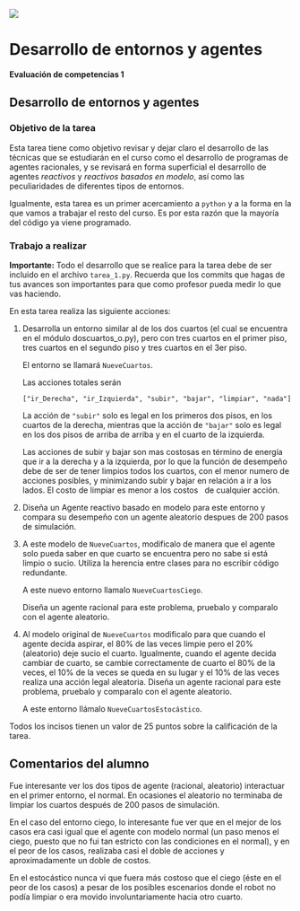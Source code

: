 ![](ia.png)
# Desarrollo de entornos y agentes
**Evaluación de competencias 1**

## Desarrollo de entornos y agentes

### Objetivo de la tarea

Esta tarea tiene como objetivo revisar y dejar claro el desarrollo de las técnicas que se 
estudiarán en el curso como el desarrollo de programas de agentes racionales, y se revisará
en forma superficial el desarrollo de agentes *reactivos* y *reactivos basados en modelo*, así
como las peculiaridades de diferentes tipos de entornos. 

Igualmente, esta tarea es un primer acercamiento a `python` y a la forma en la que vamos a
trabajar el resto del curso. Es por esta razón que la mayoría del código ya viene programado.


### Trabajo a realizar

**Importante:** Todo el desarrollo que se realice para la tarea debe de ser
incluido en el archivo `tarea_1.py`. Recuerda que los commits que hagas de tus
avances son importantes para que como profesor pueda medir lo que vas haciendo.

En esta tarea realiza las siguiente acciones:

1. Desarrolla un entorno similar al de los dos cuartos (el cual se
   encuentra en el módulo doscuartos_o.py), pero con tres cuartos en
   el primer piso, tres cuartos en el segundo piso y tres cuartos en el 3er piso.
   
   El entorno se llamará `NueveCuartos`.

   Las acciones totales serán
   
   ```
   ["ir_Derecha", "ir_Izquierda", "subir", "bajar", "limpiar", "nada"]
   ``` 
    
   La acción de `"subir"` solo es legal en los primeros dos pisos, en los cuartos de la derecha, 
   mientras que la acción de `"bajar"` solo es legal en los dos pisos de arriba de arriba y en 
   el cuarto de la izquierda.

   Las acciones de subir y bajar son mas costosas en término de
   energía que ir a la derecha y a la izquierda, por lo que la función
   de desempeño debe de ser de tener limpios todos los cuartos, con el
   menor numero de acciones posibles, y minimizando subir y bajar en
   relación a ir a los lados. El costo de limpiar es menor a los costos
   de cualquier acción.

2. Diseña un Agente reactivo basado en modelo para este entorno y
   compara su desempeño con un agente aleatorio despues de 200 pasos
   de simulación.

3. A este modelo de `NueveCuartos`, modificalo de manera que el
   agente solo pueda saber en que cuarto se encuentra pero no sabe si
   está limpio o sucio. Utiliza la herencia entre clases para no escribir código redundante.

   A este nuevo entorno llamalo `NueveCuartosCiego`.

   Diseña un agente racional para este problema, pruebalo y comparalo
   con el agente aleatorio.

4. Al modelo original de `NueveCuartos` 
   modificalo para que cuando el agente decida aspirar, el 80% de las
   veces limpie pero el 20% (aleatorio) deje sucio el cuarto. Igualmente, 
   cuando el agente decida cambiar de cuarto, se cambie correctamente de cuarto el 80% de la veces,
   el 10% de la veces se queda en su lugar y el 10% de las veces realiza una acción legal aleatoria. Diseña
   un agente racional para este problema, pruebalo y comparalo con el
   agente aleatorio.

   A este entorno llámalo `NueveCuartosEstocástico`.

Todos los incisos tienen un valor de 25 puntos sobre la calificación de
la tarea.

## Comentarios del alumno

Fue interesante ver los dos tipos de agente (racional, aleatorio) interactuar en el primer entorno, el normal. En ocasiones el aleatorio no terminaba de limpiar los cuartos después de 200 pasos de simulación. 

En el caso del entorno ciego, lo interesante fue ver que en el mejor de los casos era casi igual que el agente con modelo normal (un paso menos el ciego, puesto que no fui tan estricto con las condiciones en el normal), y en el peor de los casos, realizaba casi el doble de acciones y aproximadamente un doble de costos.

En el estocástico nunca vi que fuera más costoso que el ciego (éste en el peor de los casos) a pesar de los posibles escenarios donde el robot no podía limpiar o era movido involuntariamente hacia otro cuarto.